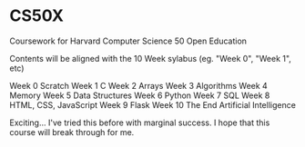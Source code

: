 # CS50X
Coursework for Harvard Computer Science 50 Open Education

Contents will be aligned with the 10 Week sylabus (eg. "Week 0", "Week 1", etc)

Week 0 Scratch
Week 1 C
Week 2 Arrays
Week 3 Algorithms
Week 4 Memory
Week 5 Data Structures
Week 6 Python
Week 7 SQL
Week 8 HTML, CSS, JavaScript
Week 9 Flask
Week 10 The End
Artificial Intelligence

Exciting... I've tried this before with marginal success. I hope that this course will break through for me.
